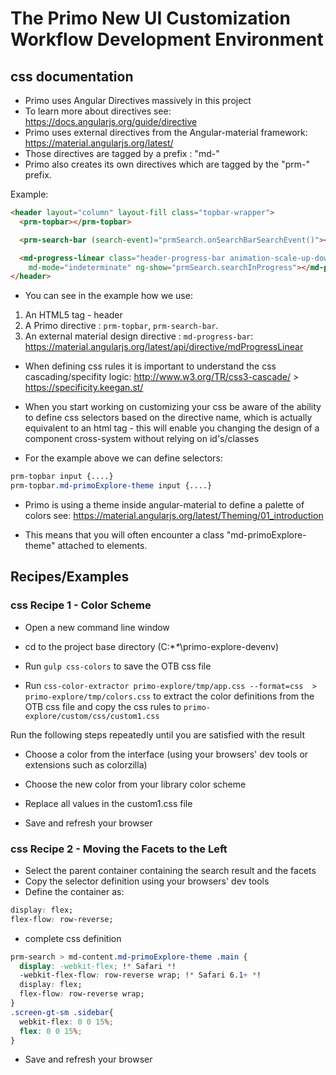 # The Primo New UI Customization Workflow Development Environment

## css documentation

- Primo uses Angular Directives massively in this project
- To learn more about directives see: https://docs.angularjs.org/guide/directive
- Primo uses external directives from the Angular-material framework: https://material.angularjs.org/latest/
- Those directives are tagged by a prefix : "md-"
- Primo also creates its own directives which are tagged by the "prm-" prefix.

Example:

```html
<header layout="column" layout-fill class="topbar-wrapper">
  <prm-topbar></prm-topbar>

  <prm-search-bar (search-event)="prmSearch.onSearchBarSearchEvent()"></prm-search-bar>

  <md-progress-linear class="header-progress-bar animation-scale-up-down"
    md-mode="indeterminate" ng-show="prmSearch.searchInProgress"></md-progress-linear>
</header>
```

- You can see in the example how we use:

1. An HTML5 tag - header
2. A Primo directive : `prm-topbar`, `prm-search-bar`.
3. An external material design directive : `md-progress-bar`:
  https://material.angularjs.org/latest/api/directive/mdProgressLinear

- When defining css rules it is important to understand the css cascading/specifity
  logic: http://www.w3.org/TR/css3-cascade/ > https://specificity.keegan.st/

- When you start working on customizing your css be aware of the ability to define css selectors based on the directive
  name, which is actually equivalent to an html tag - this will enable you changing the design of a component
  cross-system without relying on id's/classes

- For the example above we can define selectors:

```css
prm-topbar input {....}
prm-topbar.md-primoExplore-theme input {....}
```

- Primo is using a theme inside angular-material to define a palette of colors
  see: https://material.angularjs.org/latest/Theming/01_introduction

- This means that you will often encounter a class "md-primoExplore-theme" attached to  elements.

## Recipes/Examples

### css Recipe 1 - Color Scheme

- Open a new command line window

- cd to the project base directory (C:\**\**\primo-explore-devenv)
- Run `gulp css-colors` to save the OTB css file
- Run `css-color-extractor primo-explore/tmp/app.css --format=css  > primo-explore/tmp/colors.css` to
  extract the color definitions from the OTB css file and copy the css rules to `primo-explore/custom/css/custom1.css`

Run the following steps repeatedly until you are satisfied with the result

- Choose a color from the interface (using your browsers' dev tools or extensions such as colorzilla)

- Choose the new color from your library color scheme
- Replace all values in the custom1.css file
- Save and refresh your browser

### css Recipe 2 - Moving the Facets to the Left

- Select the parent container containing the search result and the facets
- Copy the selector definition using your browsers' dev tools
- Define the container as:

```css
display: flex;
flex-flow: row-reverse;
```

- complete css definition

```css
prm-search > md-content.md-primoExplore-theme .main {
  display: -webkit-flex; !* Safari *!
  -webkit-flex-flow: row-reverse wrap; !* Safari 6.1+ *!
  display: flex;
  flex-flow: row-reverse wrap;
}
.screen-gt-sm .sidebar{
  webkit-flex: 0 0 15%;
  flex: 0 0 15%;
}
```

- Save and refresh your browser
